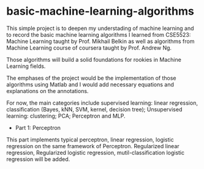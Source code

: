 # basic-machine-learning-algorithms
This simple project is to deepen my understading of machine learning and to record the basic machine learning algorithms I learned from CSE5523: Machine Learning taught by Prof. Mikhail Belkin as well as algorithms from Machine Learning course of coursera taught by Prof. Andrew Ng.

Those algorithms will build a solid foundations for rookies in Machine Learning fields. 

The emphases of the project would be the implementation of those algorithms using Matlab and I would add necessary equations and explanations on the annotations. 

For now, the main categories include supervised learning: linear regression, classification (Bayes, kNN, SVM, kernel, decision tree); Unsupervised learning: clustering; PCA; Perceptron and MLP.

* Part 1: Perceptron

This part implements typical perceptron, linear regression, logistic regression on the same framework of Perceptron. Regularized linear regression, Regularized logistic regression, mutil-classification logistic regression will be added.

